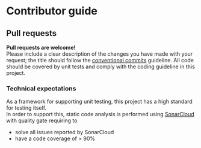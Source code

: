 # Contributor guide

## Pull requests
**Pull requests are welcome!**  
Please include a clear description of the changes you have made with your request; the title should follow the [conventional commits](https://www.conventionalcommits.org/en/v1.0.0/) guideline.
All code should be covered by unit tests and comply with the coding guideline in this project.

### Technical expectations
As a framework for supporting unit testing, this project has a high standard for testing itself.  
In order to support this, static code analysis is performed using [SonarCloud](https://sonarcloud.io/project/overview?id=aweXpect_aweXpect.T6e) with quality gate requiring to
- solve all issues reported by SonarCloud
- have a code coverage of > 90%
